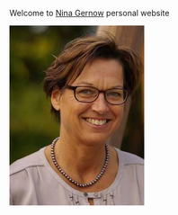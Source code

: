 Welcome to [Nina Gernow](https://www.ninagernow.com) personal website

![Nina Gernow](./images/Nina-Gernow-photo02.jpg)


